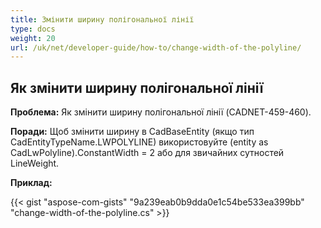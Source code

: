 ```yaml
---
title: Змінити ширину полігональної лінії 
type: docs
weight: 20
url: /uk/net/developer-guide/how-to/change-width-of-the-polyline/
---
```


## **Як змінити ширину полігональної лінії**

**Проблема:** Як змінити ширину полігональної лінії (CADNET-459-460).

**Поради:** Щоб змінити ширину в CadBaseEntity (якщо тип CadEntityTypeName.LWPOLYLINE) використовуйте (entity as CadLwPolyline).ConstantWidth = 2 або для звичайних сутностей LineWeight.

**Приклад:**

{{< gist "aspose-com-gists" "9a239eab0b9dda0e1c54be533ea399bb" "change-width-of-the-polyline.cs" >}}
